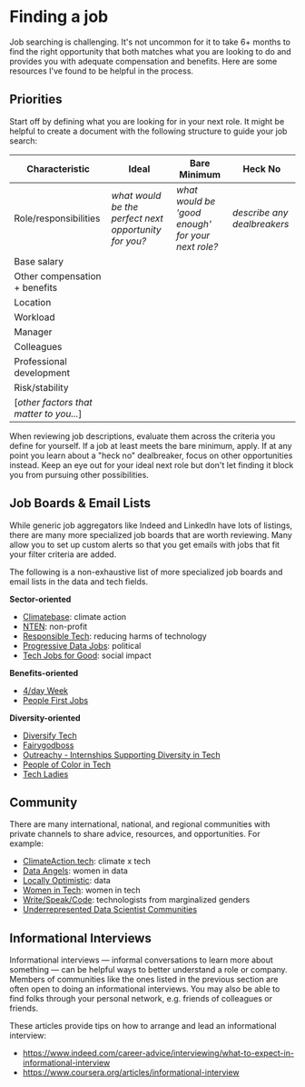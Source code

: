 # Finding a job

Job searching is challenging. It's not uncommon for it to take 6+ months to find the right opportunity that both matches what you are looking to do and provides you with adequate compensation and benefits. Here are some resources I've found to be helpful in the process.

## Priorities

Start off by defining what you are looking for in your next role. It might be helpful to create a document with the following structure to guide your job search:

| Characteristic | Ideal | Bare Minimum | Heck No |
|-|-|-|-|
| Role/responsibilities | _what would be the perfect next opportunity for you?_ | _what would be 'good enough' for your next role?_ | _describe any dealbreakers_ |
| Base salary | | | |
| Other compensation + benefits | | | |
| Location | | | |
| Workload | | | |
| Manager | | | |
| Colleagues | | | |
| Professional development | | | |
| Risk/stability | | | |
| [_other factors that matter to you..._] | | | |

When reviewing job descriptions, evaluate them across the criteria you define for yourself. If a job at least meets the bare minimum, apply. If at any point you learn about a "heck no" dealbreaker, focus on other opportunities instead. Keep an eye out for your ideal next role but don't let finding it block you from pursuing other possibilities.

## Job Boards & Email Lists

While generic job aggregators like Indeed and LinkedIn have lots of listings, there are many more specialized job boards that are worth reviewing. Many allow you to set up custom alerts so that you get emails with jobs that fit your filter criteria are added.

The following is a non-exhaustive list of more specialized job boards and email lists in the data and tech fields.

**Sector-oriented**

* [Climatebase](https://climatebase.org/): climate action
* [NTEN](https://www.nten.org/jobs): non-profit
* [Responsible Tech](https://alltechishuman.org/responsible-tech-job-board): reducing harms of technology
* [Progressive Data Jobs](https://www.progressivedatajobs.org/): political
* [Tech Jobs for Good](https://www.techjobsforgood.com/): social impact

**Benefits-oriented**

* [4/day Week](https://4dayweek.io/)
* [People First Jobs](https://peoplefirstjobs.com/)

**Diversity-oriented**

* [Diversify Tech](https://www.diversifytech.co/)
* [Fairygodboss](https://fairygodboss.com/)
* [Outreachy - Internships Supporting Diversity in Tech](https://www.outreachy.org/)
* [People of Color in Tech](https://peopleofcolorintech.com/)
* [Tech Ladies](https://www.hiretechladies.com/)

## Community

There are many international, national, and regional communities with private channels to share advice, resources, and opportunities. For example:

* [ClimateAction.tech](https://climateaction.tech/): climate x tech
* [Data Angels](https://twitter.com/jessica_cherny/status/1292526893317492736): women in data
* [Locally Optimistic](https://locallyoptimistic.com/community/): data
* [Women in Tech](https://women-in-tech.org/join-us-on-slack/): women in tech
* [Write/Speak/Code](https://www.writespeakcode.com/#chapters): technologists from marginalized genders
* [Underrepresented Data Scientist Communities](https://builtin.com/data-science/diversity-inclusion-networking-communities)

## Informational Interviews

Informational interviews — informal conversations to learn more about something — can be helpful ways to better understand a role or company. Members of communities like the ones listed in the previous section are often open to doing an informational interviews. You may also be able to find folks through your personal network, e.g. friends of colleagues or friends.

These articles provide tips on how to arrange and lead an informational interview:

* https://www.indeed.com/career-advice/interviewing/what-to-expect-in-informational-interview
* https://www.coursera.org/articles/informational-interview
